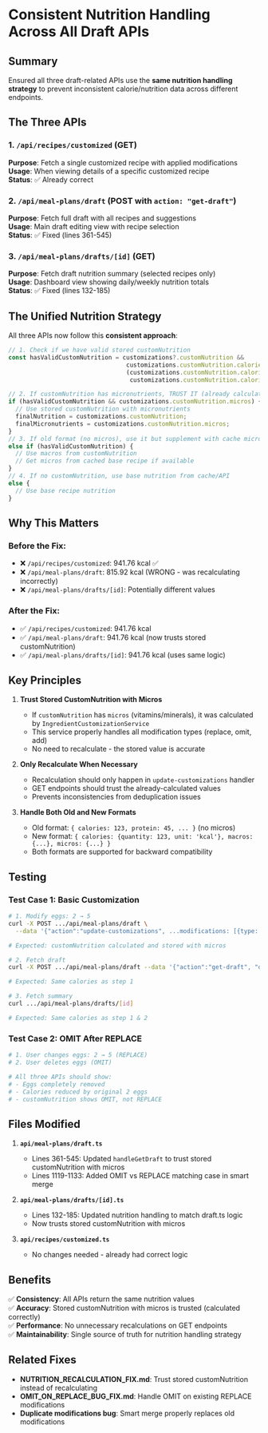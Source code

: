 # Consistent Nutrition Handling Across All Draft APIs

## Summary
Ensured all three draft-related APIs use the **same nutrition handling strategy** to prevent inconsistent calorie/nutrition data across different endpoints.

## The Three APIs

### 1. `/api/recipes/customized` (GET)
**Purpose**: Fetch a single customized recipe with applied modifications  
**Usage**: When viewing details of a specific customized recipe  
**Status**: ✅ Already correct

### 2. `/api/meal-plans/draft` (POST with `action: "get-draft"`)
**Purpose**: Fetch full draft with all recipes and suggestions  
**Usage**: Main draft editing view with recipe selection  
**Status**: ✅ Fixed (lines 361-545)

### 3. `/api/meal-plans/drafts/[id]` (GET)
**Purpose**: Fetch draft nutrition summary (selected recipes only)  
**Usage**: Dashboard view showing daily/weekly nutrition totals  
**Status**: ✅ Fixed (lines 132-185)

## The Unified Nutrition Strategy

All three APIs now follow this **consistent approach**:

```typescript
// 1. Check if we have valid stored customNutrition
const hasValidCustomNutrition = customizations?.customNutrition && 
                                 customizations.customNutrition.calories &&
                                 (customizations.customNutrition.calories.quantity > 0 || 
                                  customizations.customNutrition.calories > 0);

// 2. If customNutrition has micronutrients, TRUST IT (already calculated correctly)
if (hasValidCustomNutrition && customizations.customNutrition.micros) {
  // Use stored customNutrition with micronutrients
  finalNutrition = customizations.customNutrition;
  finalMicronutrients = customizations.customNutrition.micros;
}
// 3. If old format (no micros), use it but supplement with cache micros
else if (hasValidCustomNutrition) {
  // Use macros from customNutrition
  // Get micros from cached base recipe if available
}
// 4. If no customNutrition, use base nutrition from cache/API
else {
  // Use base recipe nutrition
}
```

## Why This Matters

### Before the Fix:
- ❌ `/api/recipes/customized`: 941.76 kcal ✅
- ❌ `/api/meal-plans/draft`: 815.92 kcal (WRONG - was recalculating incorrectly)
- ❌ `/api/meal-plans/drafts/[id]`: Potentially different values

### After the Fix:
- ✅ `/api/recipes/customized`: 941.76 kcal
- ✅ `/api/meal-plans/draft`: 941.76 kcal (now trusts stored customNutrition)
- ✅ `/api/meal-plans/drafts/[id]`: 941.76 kcal (uses same logic)

## Key Principles

1. **Trust Stored CustomNutrition with Micros**
   - If `customNutrition` has `micros` (vitamins/minerals), it was calculated by `IngredientCustomizationService`
   - This service properly handles all modification types (replace, omit, add)
   - No need to recalculate - the stored value is accurate

2. **Only Recalculate When Necessary**
   - Recalculation should only happen in `update-customizations` handler
   - GET endpoints should trust the already-calculated values
   - Prevents inconsistencies from deduplication issues

3. **Handle Both Old and New Formats**
   - Old format: `{ calories: 123, protein: 45, ... }` (no micros)
   - New format: `{ calories: {quantity: 123, unit: 'kcal'}, macros: {...}, micros: {...} }`
   - Both formats are supported for backward compatibility

## Testing

### Test Case 1: Basic Customization
```bash
# 1. Modify eggs: 2 → 5
curl -X POST .../api/meal-plans/draft \
  --data '{"action":"update-customizations", ...modifications: [{type: "replace", originalIngredient: "eggs", amount: 5}]}'

# Expected: customNutrition calculated and stored with micros

# 2. Fetch draft
curl -X POST .../api/meal-plans/draft --data '{"action":"get-draft", "draftId":"..."}'

# Expected: Same calories as step 1

# 3. Fetch summary
curl .../api/meal-plans/drafts/[id]

# Expected: Same calories as step 1 & 2
```

### Test Case 2: OMIT After REPLACE
```bash
# 1. User changes eggs: 2 → 5 (REPLACE)
# 2. User deletes eggs (OMIT)

# All three APIs should show:
# - Eggs completely removed
# - Calories reduced by original 2 eggs
# - customNutrition shows OMIT, not REPLACE
```

## Files Modified

1. **`api/meal-plans/draft.ts`**
   - Lines 361-545: Updated `handleGetDraft` to trust stored customNutrition with micros
   - Lines 1119-1133: Added OMIT vs REPLACE matching case in smart merge

2. **`api/meal-plans/drafts/[id].ts`**
   - Lines 132-185: Updated nutrition handling to match draft.ts logic
   - Now trusts stored customNutrition with micros

3. **`api/recipes/customized.ts`**
   - No changes needed - already had correct logic

## Benefits

✅ **Consistency**: All APIs return the same nutrition values  
✅ **Accuracy**: Stored customNutrition with micros is trusted (calculated correctly)  
✅ **Performance**: No unnecessary recalculations on GET endpoints  
✅ **Maintainability**: Single source of truth for nutrition handling strategy  

## Related Fixes

- **NUTRITION_RECALCULATION_FIX.md**: Trust stored customNutrition instead of recalculating
- **OMIT_ON_REPLACE_BUG_FIX.md**: Handle OMIT on existing REPLACE modifications
- **Duplicate modifications bug**: Smart merge properly replaces old modifications

